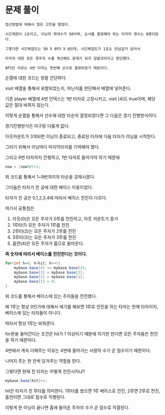 # 문제 풀이

``` text
접근방법에 대해서 많은 고민을 했었다.

시간제한이 1초이고, 이닝의 최대수가 50이며, 순서를 결정해야 하는 타자의 명수는 8명이었다.

그렇다면 시간복잡도는 50 X 8P3 X @인데, 시간복잡도가 1초는 안넘길거 같아서

타자의 대한 모든 경우의 수를 계산해도 문제가 되지 않을것이라고 판단했다.

8P3인 이유는 4번 타자는 첫번째 선수로 결정되었기 때문이다.
```

순열에 대한 코드는 정말 간단하다.

visit 배열을 통해서 포함되었는지, 아닌지를 판단해서 배열에 넣어준다.

기존 player 배열에 4번 인덱스는 1번 타자로 고정시키고, visit [4]도 true이며, 해당 값은 절대 바뀌지 않는다.

이렇게 순열을 통해서 선수에 대한 타순이 결정되었다면 그 다음은 경기 진행방식이다.

경기진행방식은 야구랑 다를게 없다.

아웃카운트가 3개되면 이닝이 종료되고, 종료된 타자에 다음 타자가 이닝을 시작한다.

그러기 위해서 이닝마다 마지막타자를 기억해야 했다.

그리고 9번 타자까지 진행하고, 1번 타자로 돌아가야 하기 때문에

```java
now = (now%9)+1;
```
위 코드를 통해서 1~9번까지의 타순을 강제시켰다.

그다음은 타자가 친 공에 대한 베이스 이동이었다.

타자가 친 공은 0,1,2,3,4에 따라서 베이스 전진이 다르다.

여기서 공통점은

1. 아웃(0)은 모든 주자가 0루를 전진하고, 아웃 카운트가 증가
2. 1루타(1) 모든 주자가 1루를 전진
3. 2루타(2)는 모든 주자가 2루를 전진
4. 3루타(3)는 모든 주자가 3루를 전진
5. 홈런(4)은 모든 주자가 홈으로 돌아온다.

**즉 숫자에 따라서 베이스를 전진한다는 것이다.**

```java
for(int h=0; h<hit; h++){
    mybase.base[4] += mybase.base[3];
    mybase.base[3] = mybase.base[2];
    mybase.base[2] = mybase.base[1];
    mybase.base[1] = 0;
}
```
위 코드를 통해서 베이스에 있는 주자들을 전진했다.

왜 1루는 항상 0인가에 대해서 얘기를 해보면 1루로 전진을 하는 타자는 현재 타자이지, 베이스에 있는 타자들이 아니다.

따라서 항상 1루는 비워준다.

for문을 들어간다는 조건은 hit가 1 이상이기 때문에 치기만 한다면 모든 주자들은 전진을 하기 때문이다.

4번에서 계속 더해주는 이유는 4번에 들어가는 사람의 수가 곧 점수이기 때문이다.

나머지 루는 한 칸씩 당겨주는 역할을 한다.



그렇다면 현재 친 타자는 어떻게 전진시키냐?

```java
mybase.base[hit]++;
```
hit은 타자가 친 루타를 의미한다. 1루타를 쳤으면 1루 베이스로 전진, 2루면 2루로 전진, 홈런이면 그대로 점수로 직행된다.

이렇게 한 이닝이 끝나면 홈에 들어온 주자의 수가 곧 점수로 직결된다.